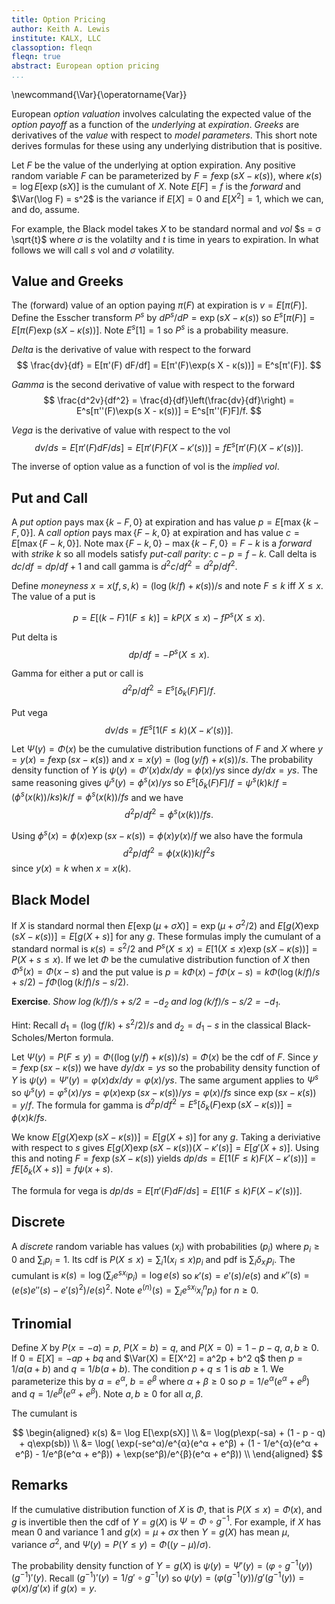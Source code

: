 ```yaml
---
title: Option Pricing
author: Keith A. Lewis
institute: KALX, LLC
classoption: fleqn
fleqn: true
abstract: European option pricing
...
```


\newcommand{\Var}{\operatorname{Var}}

European _option valuation_ involves calculating the expected value of
the _option payoff_ as a function of the _underlying_ at _expiration_.
_Greeks_ are derivatives of the _value_ with respect to _model parameters_.
This short note derives formulas for these using any underlying distribution
that is positive.

Let $F$ be the value of the underlying at option expiration.
Any positive random variable $F$ can be parameterized by
$F = f \exp(s X - κ(s))$, where $κ(s) = \log E[\exp(s X)]$ is the cumulant of $X$.
Note $E[F] = f$ is the _forward_ and $\Var(\log F) = s^2$ is the variance
if $E[X] = 0$ and $E[X^2] = 1$, which we can, and do, assume.

For example, the Black model takes $X$ to be standard normal and  _vol_ 
$s = σ \sqrt{t}$ where $σ$ is the volatilty and $t$ is time in years to expiration.
In what follows we will call $s$ vol and $σ$ volatility.

## Value and Greeks

The (forward) value of an option paying $π(F)$ at expiration is $v = E[π(F)]$.
Define the Esscher transform $P^s$ by $dP^s/dP = \exp(s X - κ(s))$ 
so $E^s[π(F)] = E[π(F)\exp(s X - κ(s))]$. Note $E^s[1] = 1$ so $P^s$ is a probability measure.

_Delta_ is the derivative of value with respect to the forward
$$
  \frac{dv}{df} = E[π'(F) dF/df] = E[π'(F)\exp(s X - κ(s))] = E^s[π'(F)].
$$

_Gamma_ is the second derivative of value with respect to the forward
$$
	\frac{d^2v}{df^2} = \frac{d}{df}\left(\frac{dv}{df}\right) = E^s[π''(F)\exp(s X - κ(s))] 
	= E^s[π''(F)F]/f.
$$

_Vega_ is  the derivative of value with respect to the vol
$$
	dv/ds = E[π'(F) dF/ds] = E[π'(F)F(X - κ'(s))] = fE^s[π'(F)(X - κ'(s))].
$$

The inverse of option value as a function of vol is the _implied vol_.

## Put and Call

A _put option_ pays $\max\{k - F,0\}$ at expiration and has value $p = E[\max\{k - F,0\}]$.
A _call option_ pays $\max\{F - k, 0\}$ at expiration and has value $c = E[\max\{F - k, 0\}]$.
Note $\max\{F - k, 0\} - \max\{k - F,0\} = F - k$ is a _forward_ with _strike_ $k$ so
all models satisfy _put-call parity_: $c - p = f - k$.
Call delta is $dc/df = dp/df + 1$ and call gamma is $d^2c/df^2 = d^2p/df^2$.

Define _moneyness_ $x = x(f,s,k) = (\log(k/f) + κ(s))/s$ and note $F \le k$ iff $X \le x$. 
The value of a put is

$$
  p = E[(k - F)1(F\le k)] = k P(X \le x) - f P^s(X \le x).
$$

Put delta is
$$
	dp/df = -P^s(X \le x). 
$$

Gamma for either a put or call is
$$
	d^2p/df^2 = E^s[δ_k(F)F]/f.
$$

Put vega
$$
	dv/ds = fE^s[1(F\le k)(X - κ'(s))].
$$

Let $\Psi(y) = \Phi(x)$ be the cumulative distribution functions of $F$ and $X$
where $y = y(x) = f\exp(sx -  κ(s))$ and $x = x(y) = (\log(y/f) + κ(s))/s$. The probability
density function of $Y$ is $\psi(y) = \Phi'(x)dx/dy = \phi(x)/ys$
since $dy/dx = ys$. The same reasoning gives $\psi^s(y) = \phi^s(x)/ys$
so $E^s[δ_k(F)F]/f = \psi^s(k)k/f = (\phi^s(x(k))/ks)k/f = \phi^s(x(k))/fs$ and we have
$$
	d^2p/df^2 = \phi^s(x(k))/fs.
$$

Using $\phi^s(x) = \phi(x)\exp(s x -  κ(s)) = \phi(x)y(x)/f$ we also have the formula
$$
	d^2p/df^2 = \phi(x(k))k/f^2s
$$
since $y(x) = k$ when $x = x(k)$.

## Black Model

If $X$ is standard normal then $E[\exp(μ + σ X)] = \exp(μ + σ^2/2)$
and $E[g(X)\exp(s X - κ(s))] = E[g(X + s)]$ for any $g$.
These formulas imply the cumulant of a standard normal is $κ(s) = s^2/2$
and $P^s(X\le x) = E[1(X\le x)\exp(s X - κ(s))] = P(X + s \le x)$.
If we let $Φ$ be the cumulative distribution function of $X$ then
$Φ^s(x) = Φ(x - s)$ and the put value is 
$p = k Φ(x) - f Φ(x - s) = k Φ(\log(k/f)/s + s/2) - f Φ(\log(k/f)/s - s/2)$.

__Exercise__. _Show $\log(k/f)/s + s/2 = -d_2$ and $\log(k/f)/s - s/2 = -d_1$_.

Hint: Recall $d_1 = (\log(f/k) + s^2/2)/s$ and $d_2 = d_1 - s$ in the classical
Black-Scholes/Merton formula.

Let $Ψ(y) = P(F\le y) = Φ((\log(y/f) + κ(s))/s) = Φ(x)$ be the cdf of $F$.
Since $y = f\exp(s x -  κ(s))$ we have $dy/dx = y s$ so the probability
density function of $Y$ is $ψ(y) = Ψ'(y) = φ(x) dx/dy = φ(x)/y s$.
The same argument applies to $Ψ^s$ so $ψ^s(y) = φ^s(x)/y s
= φ(x) \exp(s x - κ(s))/ys = φ(x)/fs$ since $\exp(s x - κ(s)) = y/f$. 
The formula for gamma is $d^2p/df^2 = E^s[δ_k(F)\exp(s X - κ(s))] = \phi(x)k/f s$.

We know $E[g(X)\exp(s X - κ(s))] = E[g(X + s)]$ for any $g$. Taking
a deriviative with respect to $s$ gives 
$E[g(X)\exp(s X - κ(s))(X - κ'(s)] = E[g'(X + s)]$. 
Using this and noting $F = f\exp(s X - κ(s))$ 
yields $dp/ds = E[1(F \le k)F(X - κ'(s))] = fE[δ_k(X + s)] = fψ(x + s)$.

The formula for vega is $dp/ds = E[π'(F) dF/ds] = E[1(F\le k)F(X - κ'(s))]$.

## Discrete

A _discrete_ random variable has values $(x_i)$ with probabilities $(p_i)$ where
$p_i \ge 0$ and $\sum_i p_i = 1$.
Its cdf is $P(X\le x) = \sum_i 1(x_i\le x) p_i$ and pdf is $\sum_i δ_{x_i} p_i$.
The cumulant is $κ(s) = \log(\sum_ie^{s x_i} p_i) = \log e(s)$ so
$κ'(s) = e'(s)/e(s)$ and $κ''(s) = (e(s) e''(s) - e'(s)^2)/e(s)^2$.
Note $e^{(n)}(s) = \sum_i e^{s x_i} x_i^n p_i)$ for $n \ge 0$.

## Trinomial

Define $X$ by $P(x = -a) = p$, $P(X = b) = q$, and $P(X = 0) = 1 - p - q$, $a,b\ge 0$.
If $0 = E[X] = -ap + bq$ and $\Var(X) = E[X^2] = a^2p + b^2 q$ then
$p = 1/a(a + b)$ and $q = 1/b(a+b)$. The condition $p + q \le 1$
is $ab \ge 1$. We parameterize this by $a = e^α$, $b = e^β$
where $α + β\ge 0$ so $p = 1/e^{α}(e^α + e^β)$
and $q = 1/e^{β}(e^α + e^β)$. Note $a,b\ge0$ for all $α,β$.

The cumulant is 

$$
\begin{aligned}
κ(s) &= \log E[\exp(sX)] \\
     &= \log(p\exp(-sa) + (1 - p - q) + q\exp(sb)) \\
     &= \log(
	 		\exp(-se^α)/e^{α}(e^α + e^β)
			+ (1 - 1/e^{α}(e^α + e^β) - 1/e^β(e^α + e^β))
			+ \exp(se^β)/e^{β}(e^α + e^β)) \\
\end{aligned}
$$

## Remarks

If the cumulative distribution function of $X$ is $Φ$, that is $P(X\le x) = Φ(x)$,
and $g$ is invertible then the cdf of $Y = g(X)$ is $Ψ = Φ\circ g^{-1}$. For example,
if $X$ has mean $0$ and variance $1$ and $g(x) = μ + σ x$ then $Y = g(X)$ has mean
$μ$, variance $σ^2$, and $Ψ(y) = P(Y\le y) = Φ((y - μ)/σ)$.

The probability density function of $Y = g(X)$ is $ψ(y) = Ψ'(y) =
(φ\circ g^{-1}(y))(g^{-1})'(y)$.  Recall $(g^{-1})'(y) = 1/g'\circ
g^{-1}(y)$ so  $ψ(y) = (φ(g^{-1}(y))/g'(g^{-1}(y)) = φ(x)/g'(x)$
if $g(x) = y$.
